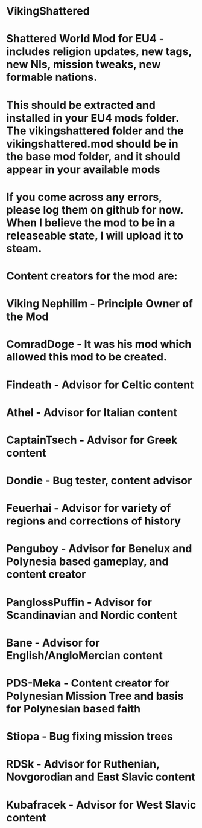 # VikingShattered
# Shattered World Mod for EU4 - includes religion updates, new tags, new NIs, mission tweaks, new formable nations.
# This should be extracted and installed in your EU4 mods folder. The vikingshattered folder and the vikingshattered.mod should be in the base mod folder, and it should appear in your available mods
# If you come across any errors, please log them on github for now. When I believe the mod to be in a releaseable state, I will upload it to steam.
# Content creators for the mod are:
# Viking Nephilim - Principle Owner of the Mod
# ComradDoge - It was his mod which allowed this mod to be created.
# Findeath - Advisor for Celtic content
# Athel - Advisor for Italian content
# CaptainTsech - Advisor for Greek content
# Dondie - Bug tester, content advisor
# Feuerhai - Advisor for variety of regions and corrections of history
# Penguboy - Advisor for Benelux and Polynesia based gameplay, and content creator
# PanglossPuffin - Advisor for Scandinavian and Nordic content
# Bane - Advisor for English/AngloMercian content
# PDS-Meka - Content creator for Polynesian Mission Tree and basis for Polynesian based faith
# Stiopa - Bug fixing mission trees
# RDSk - Advisor for Ruthenian, Novgorodian and East Slavic content
# Kubafracek - Advisor for West Slavic content
